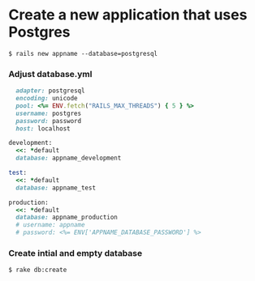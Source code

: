 # Create a new application that uses Postgres

```
$ rails new appname --database=postgresql 
```

### Adjust database.yml

```ruby efault: &default
  adapter: postgresql
  encoding: unicode
  pool: <%= ENV.fetch("RAILS_MAX_THREADS") { 5 } %>
  username: postgres
  password: password
  host: localhost

development:
  <<: *default
  database: appname_development

test:
  <<: *default
  database: appname_test

production:
  <<: *default
  database: appname_production
  # username: appname
  # password: <%= ENV['APPNAME_DATABASE_PASSWORD'] %>
  ```

### Create intial and empty database

```
$ rake db:create
```